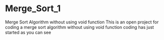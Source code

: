 # Merge_Sort_1
Merge Sort Algorithm without using void function
This is an open project for coding a merge sort algorithm without using void function
coding has just started as you can see
